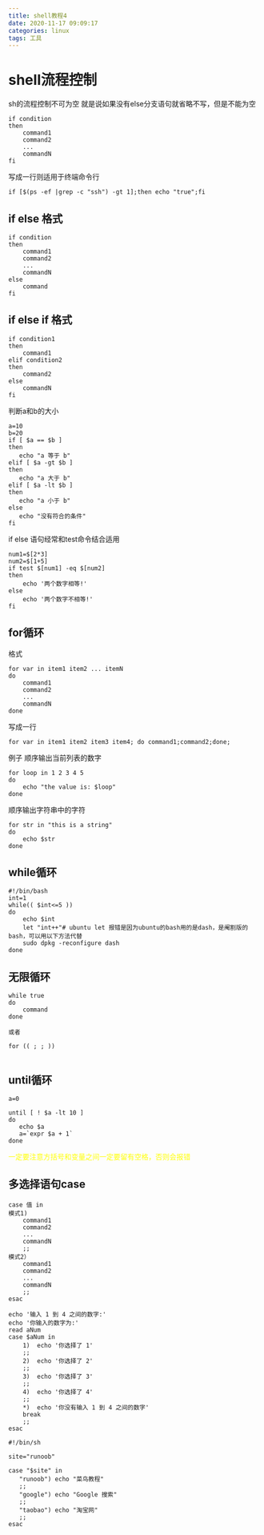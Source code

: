 ```yaml
---
title: shell教程4
date: 2020-11-17 09:09:17
categories: linux
tags: 工具
---
```

# shell流程控制
sh的流程控制不可为空
就是说如果没有else分支语句就省略不写，但是不能为空
```
if condition
then
    command1 
    command2
    ...
    commandN 
fi
```
写成一行则适用于终端命令行
```
if [$(ps -ef |grep -c "ssh") -gt 1];then echo "true";fi
```
## if else 格式
```
if condition
then
    command1 
    command2
    ...
    commandN
else
    command
fi
```
## if else if 格式
```
if condition1
then
    command1
elif condition2 
then 
    command2
else
    commandN
fi
```
判断a和b的大小
```
a=10
b=20
if [ $a == $b ]
then
   echo "a 等于 b"
elif [ $a -gt $b ]
then
   echo "a 大于 b"
elif [ $a -lt $b ]
then
   echo "a 小于 b"
else
   echo "没有符合的条件"
fi

```

if else 语句经常和test命令结合适用
```
num1=$[2*3]
num2=$[1+5]
if test $[num1] -eq $[num2]
then
    echo '两个数字相等!'
else
    echo '两个数字不相等!'
fi
```
## for循环
格式
```
for var in item1 item2 ... itemN
do
    command1
    command2
    ...
    commandN
done
```
写成一行
```
for var in item1 item2 item3 item4; do command1;command2;done;
```
例子
顺序输出当前列表的数字
```
for loop in 1 2 3 4 5
do
    echo "the value is: $loop"
done
```
顺序输出字符串中的字符
```
for str in "this is a string"
do
    echo $str
done
```

## while循环
```
#!/bin/bash
int=1
while(( $int<=5 ))
do
    echo $int
    let "int++"# ubuntu let 报错是因为ubuntu的bash用的是dash，是阉割版的bash，可以用以下方法代替
    sudo dpkg -reconfigure dash
done
```
## 无限循环
```
while true
do
    command
done

或者

for (( ; ; ))


```

## until循环

```
a=0

until [ ! $a -lt 10 ]
do
   echo $a
   a=`expr $a + 1`
done
```
<font color="yellow">
一定要注意方括号和变量之间一定要留有空格，否则会报错
</font>

## 多选择语句case
```
case 值 in
模式1)
    command1
    command2
    ...
    commandN
    ;;
模式2）
    command1
    command2
    ...
    commandN
    ;;
esac
```



```
echo '输入 1 到 4 之间的数字:'
echo '你输入的数字为:'
read aNum
case $aNum in
    1)  echo '你选择了 1'
    ;;
    2)  echo '你选择了 2'
    ;;
    3)  echo '你选择了 3'
    ;;
    4)  echo '你选择了 4'
    ;;
    *)  echo '你没有输入 1 到 4 之间的数字'
    break
    ;;
esac
```

```
#!/bin/sh

site="runoob"

case "$site" in
   "runoob") echo "菜鸟教程"
   ;;
   "google") echo "Google 搜索"
   ;;
   "taobao") echo "淘宝网"
   ;;
esac
```